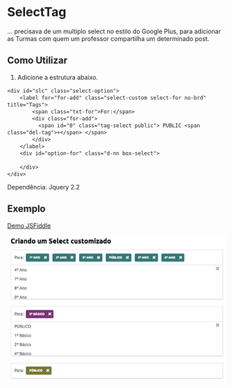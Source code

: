 # SelectTag

... precisava de um multiplo select no estilo do Google Plus, para adicionar as Turmas com quem um professor compartilha um determinado post. 

Como Utilizar
-----

1. Adicione a estrutura abaixo.

```
<div id="slc" class="select-option">
    <label for="for-add" class="select-custom select-for no-brd" title="Tags">
        <span class="txt-for">For:</span>
        <div class="for-add">
          <span id="0" class="tag-select public"> PUBLIC <span class="del-tag">+</span> </span>
        </div>
    </label>
    <div id="option-for" class="d-nn box-select">
        
    </div>
</div>
```    

Dependência: Jquery 2.2

Exemplo
-----

[Demo JSFiddle](https://jsfiddle.net/kowal/awy4c7jy/4/)

![](static/sample.png)
